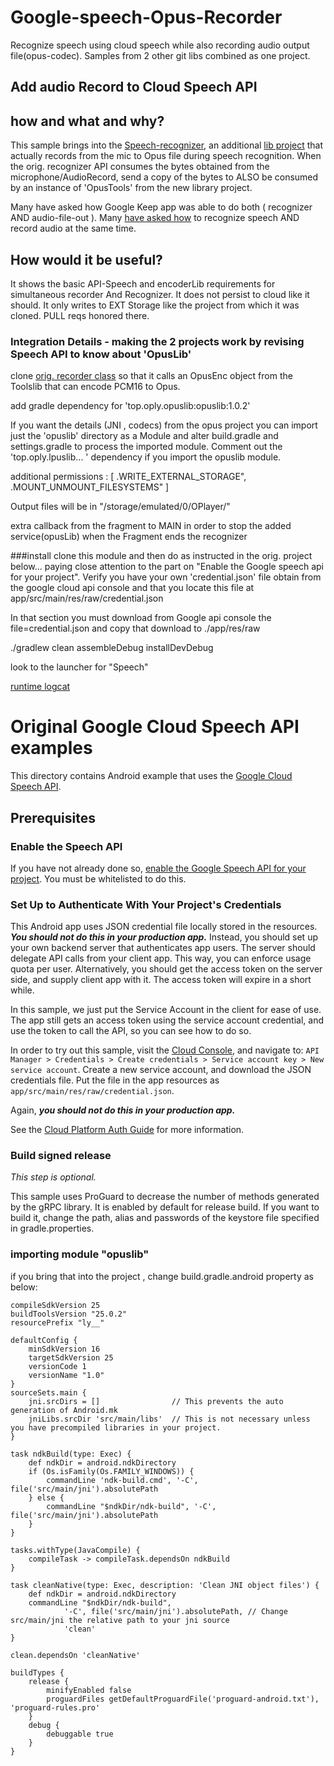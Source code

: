 # Google-speech-Opus-Recorder
Recognize speech using cloud speech while also recording audio output file(opus-codec). Samples from 2 other git libs combined as one project.
## Add audio Record to Cloud Speech API

## how and what and why?

This sample brings into the [Speech-recognizer](https://github.com/GoogleCloudPlatform/android-docs-samples/blob/master/speech/Speech/app/src/main/java/com/google/cloud/android/speech/VoiceRecorder.java),
 an additional [lib project](https://github.com/louisyonge/opus_android) that actually records from the mic to Opus file during speech recognition.
When the orig. recognizer API consumes the bytes obtained from the microphone/AudioRecord, send
a copy of the bytes to ALSO be consumed by an instance of 'OpusTools' from the new library project.

Many have asked how Google Keep app was able to do both ( recognizer AND audio-file-out ).
Many [have asked how](http://stackoverflow.com/questions/7160741/android-speech-recognizing-and-audio-recording-in-the-same-time) to recognize speech AND record audio at the same time.

## How would it be useful?

It shows the basic API-Speech and encoderLib requirements  for simultaneous recorder And Recognizer.
It does not persist to cloud like it should. It only writes to EXT Storage like the project from which it was cloned.
 PULL reqs honored there.

### Integration Details - making the 2 projects work by revising Speech API to know about 'OpusLib'

clone  [orig. recorder class](https://github.com/GoogleCloudPlatform/android-docs-samples/blob/master/speech/Speech/app/src/main/java/com/google/cloud/android/speech/VoiceRecorder.java)
so that it calls an OpusEnc object from the Toolslib that can encode PCM16 to Opus.

add gradle dependency for 'top.oply.opuslib:opuslib:1.0.2'

If you want the details (JNI , codecs) from the opus project you can import just the 'opuslib' directory as a Module and alter build.gradle and settings.gradle to process the imported module. Comment out the 'top.oply.lpuslib... ' dependency if you import the opuslib module.

additional permissions : [  .WRITE_EXTERNAL_STORAGE", .MOUNT_UNMOUNT_FILESYSTEMS" ]

Output files will be in "/storage/emulated/0/OPlayer/"

extra callback from the fragment to MAIN in order to stop the added service(opusLib) when the Fragment ends the recognizer

###install
clone this module and then do as instructed in the orig. project below...
paying close attention to the part on "Enable the Google speech api for your project".
Verify you have your own 'credential.json' file obtain from the google cloud api console and that you locate this file at
app/src/main/res/raw/credential.json

In that section you must download from Google api console the file=credential.json and copy that download to ./app/res/raw

./gradlew clean assembleDebug installDevDebug

look to the launcher for "Speech"

[runtime logcat](http://pastebin.com/LRfRiMA0)

# Original Google Cloud Speech API examples

This directory contains Android example that uses the
[Google Cloud Speech API](https://cloud.google.com/speech/).

## Prerequisites

### Enable the Speech API

If you have not already done so,
[enable the Google Speech API for your project](https://cloud.google.com/speech/docs/getting-started). You
must be whitelisted to do this.

### Set Up to Authenticate With Your Project's Credentials

This Android app uses JSON credential file locally stored in the resources. ***You should not do
this in your production app.*** Instead, you should set up your own backend server that
authenticates app users. The server should delegate API calls from your client app. This way, you
can enforce usage quota per user. Alternatively, you should get the access token on the server side,
and supply client app with it. The access token will expire in a short while.

In this sample, we just put the Service Account in the client for ease of use. The app still gets
an access token using the service account credential, and use the token to call the API, so you can
see how to do so.

In order to try out this sample, visit the [Cloud Console](https://console.cloud.google.com/), and
navigate to:
`API Manager > Credentials > Create credentials > Service account key > New service account`.
Create a new service account, and download the JSON credentials file. Put the file in the app
resources as `app/src/main/res/raw/credential.json`.

Again, ***you should not do this in your production app.***

See the [Cloud Platform Auth Guide](https://cloud.google.com/docs/authentication#developer_workflow)
for more information.

### Build signed release

*This step is optional.*

This sample uses ProGuard to decrease the number of methods generated by the gRPC library. It is
enabled by default for release build. If you want to build it, change the path, alias and passwords
of the keystore file specified in gradle.properties.

### importing module "opuslib"

if you bring that into the project , change build.gradle.android property as below:
```
compileSdkVersion 25
buildToolsVersion "25.0.2"
resourcePrefix "ly__"

defaultConfig {
    minSdkVersion 16
    targetSdkVersion 25
    versionCode 1
    versionName "1.0"
}
sourceSets.main {
    jni.srcDirs = []                // This prevents the auto generation of Android.mk
    jniLibs.srcDir 'src/main/libs'  // This is not necessary unless you have precompiled libraries in your project.
}

task ndkBuild(type: Exec) {
    def ndkDir = android.ndkDirectory
    if (Os.isFamily(Os.FAMILY_WINDOWS)) {
        commandLine 'ndk-build.cmd', '-C', file('src/main/jni').absolutePath
    } else {
        commandLine "$ndkDir/ndk-build", '-C', file('src/main/jni').absolutePath
    }
}

tasks.withType(JavaCompile) {
    compileTask -> compileTask.dependsOn ndkBuild
}

task cleanNative(type: Exec, description: 'Clean JNI object files') {
    def ndkDir = android.ndkDirectory
    commandLine "$ndkDir/ndk-build",
            '-C', file('src/main/jni').absolutePath, // Change src/main/jni the relative path to your jni source
            'clean'
}

clean.dependsOn 'cleanNative'

buildTypes {
    release {
        minifyEnabled false
        proguardFiles getDefaultProguardFile('proguard-android.txt'), 'proguard-rules.pro'
    }
    debug {
        debuggable true
    }
}
```
